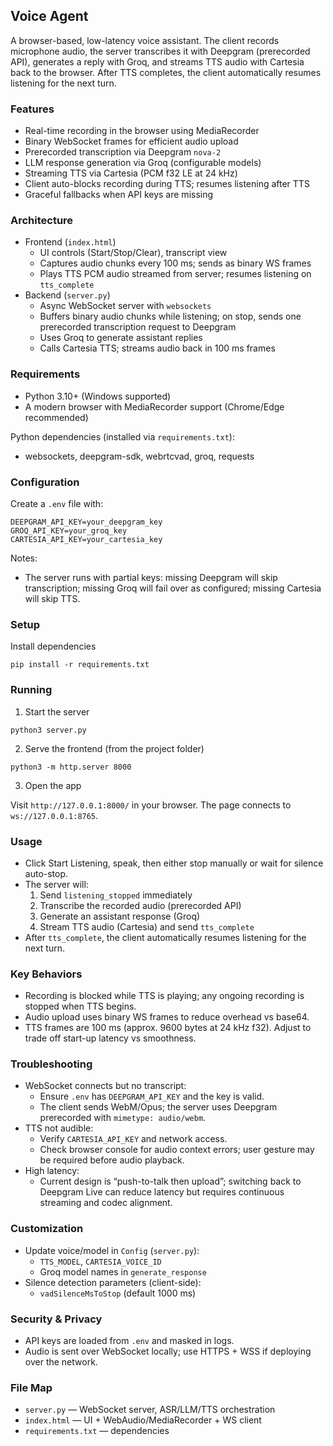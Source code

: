 ## Voice Agent

A browser-based, low-latency voice assistant. The client records microphone audio, the server transcribes it with Deepgram (prerecorded API), generates a reply with Groq, and streams TTS audio with Cartesia back to the browser. After TTS completes, the client automatically resumes listening for the next turn.

### Features
- Real-time recording in the browser using MediaRecorder
- Binary WebSocket frames for efficient audio upload
- Prerecorded transcription via Deepgram `nova-2`
- LLM response generation via Groq (configurable models)
- Streaming TTS via Cartesia (PCM f32 LE at 24 kHz)
- Client auto-blocks recording during TTS; resumes listening after TTS
- Graceful fallbacks when API keys are missing

### Architecture
- Frontend (`index.html`)
  - UI controls (Start/Stop/Clear), transcript view
  - Captures audio chunks every 100 ms; sends as binary WS frames
  - Plays TTS PCM audio streamed from server; resumes listening on `tts_complete`
- Backend (`server.py`)
  - Async WebSocket server with `websockets`
  - Buffers binary audio chunks while listening; on stop, sends one prerecorded transcription request to Deepgram
  - Uses Groq to generate assistant replies
  - Calls Cartesia TTS; streams audio back in 100 ms frames

### Requirements
- Python 3.10+ (Windows supported)
- A modern browser with MediaRecorder support (Chrome/Edge recommended)

Python dependencies (installed via `requirements.txt`):
- websockets, deepgram-sdk, webrtcvad, groq, requests

### Configuration
Create a `.env` file with:

```
DEEPGRAM_API_KEY=your_deepgram_key
GROQ_API_KEY=your_groq_key
CARTESIA_API_KEY=your_cartesia_key
```

Notes:
- The server runs with partial keys: missing Deepgram will skip transcription; missing Groq will fail over as configured; missing Cartesia will skip TTS.

### Setup
Install dependencies

```
pip install -r requirements.txt
```

### Running
1) Start the server

```
python3 server.py
```

2) Serve the frontend (from the project folder)

```
python3 -m http.server 8000
```

3) Open the app

Visit `http://127.0.0.1:8000/` in your browser. The page connects to `ws://127.0.0.1:8765`.

### Usage
- Click Start Listening, speak, then either stop manually or wait for silence auto-stop.
- The server will:
  1) Send `listening_stopped` immediately
  2) Transcribe the recorded audio (prerecorded API)
  3) Generate an assistant response (Groq)
  4) Stream TTS audio (Cartesia) and send `tts_complete`
- After `tts_complete`, the client automatically resumes listening for the next turn.

### Key Behaviors
- Recording is blocked while TTS is playing; any ongoing recording is stopped when TTS begins.
- Audio upload uses binary WS frames to reduce overhead vs base64.
- TTS frames are 100 ms (approx. 9600 bytes at 24 kHz f32). Adjust to trade off start-up latency vs smoothness.

### Troubleshooting
- WebSocket connects but no transcript:
  - Ensure `.env` has `DEEPGRAM_API_KEY` and the key is valid.
  - The client sends WebM/Opus; the server uses Deepgram prerecorded with `mimetype: audio/webm`.
- TTS not audible:
  - Verify `CARTESIA_API_KEY` and network access.
  - Check browser console for audio context errors; user gesture may be required before audio playback.
- High latency:
  - Current design is “push-to-talk then upload”; switching back to Deepgram Live can reduce latency but requires continuous streaming and codec alignment.

### Customization
- Update voice/model in `Config` (`server.py`):
  - `TTS_MODEL`, `CARTESIA_VOICE_ID`
  - Groq model names in `generate_response`
- Silence detection parameters (client-side):
  - `vadSilenceMsToStop` (default 1000 ms)

### Security & Privacy
- API keys are loaded from `.env` and masked in logs.
- Audio is sent over WebSocket locally; use HTTPS + WSS if deploying over the network.

### File Map
- `server.py` — WebSocket server, ASR/LLM/TTS orchestration
- `index.html` — UI + WebAudio/MediaRecorder + WS client
- `requirements.txt` — dependencies



